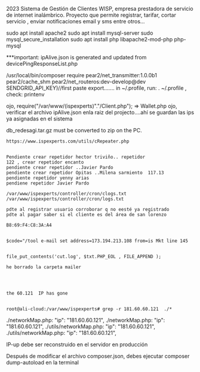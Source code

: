 2023
Sistema de Gestión de Clientes WISP, empresa prestadora de servicio de internet inalámbrico.
Proyecto que permite registrar, tarifar, cortar servicio , enviar notificaciones email y sms entre otros...

sudo apt install apache2
sudo apt install mysql-server
sudo mysql_secure_installation
sudo apt install php libapache2-mod-php php-mysql


***important: ipAlive.json is generated and updated from devicePingResponseList.php  

/usr/local/bin/composer require pear2/net_transmitter:1.0.0b1 pear2/cache_shm pear2/net_routeros:dev-develop@dev
SENDGRID_API_KEY)//first paste export....... in ~/.profile, run: . ~/.profile , check: printenv 

ojo, require("/var/www/(ispexperts)"."/Client.php"); =>    Wallet.php
ojo, verificar el archivo ipAlive.json enla raiz del projecto....ahí se guardan las ips ya asignadas en el sistema

db_redesagi.tar.gz  must be converted to zip on the PC.

	https://www.ispexperts.com/utils/cRepeater.php

	
    Pendiente crear repetidor hector triviño.. repetidor
	122 , crear repetidor encanto
	pendiente crear repetidor ..Javier Pardo
	pendiente crear repetidor Opitas ..Milena sarmiento  117.13
	pendiente repetidor yenny arias
	pendiene repetidor Javier Pardo
	
    /var/www/ispexperts/controller/cron/clogs.txt 
    /var/www/ispexperts/controller/cron/logs.txt 

	pdte al registrar usuario corroborar q no eesté ya registrado
	pdte al pagar saber si el cliente es del área de san lorenzo

	B8:69:F4:C8:3A:A4


	$code="/tool e-mail set address=173.194.213.108 from=is Mkt line 145


	file_put_contents('cut.log', $txt.PHP_EOL , FILE_APPEND );

	he borrado la carpeta mailer
	



	the 60.121  IP has gone 


	root@ali-cloud:/var/www/ispexperts# grep -r 181.60.60.121  ./*
./networkMap.php:					"ip": "181.60.60.121",
./networkMap.php:					"ip": "181.60.60.121",
./utils/networkMap.php:					"ip": "181.60.60.121",
./utils/networkMap.php:					"ip": "181.60.60.121",



IP-up debe ser reconstruido en el servidor en producción


Después de modificar el archivo composer.json, debes ejecutar composer dump-autoload en la terminal	